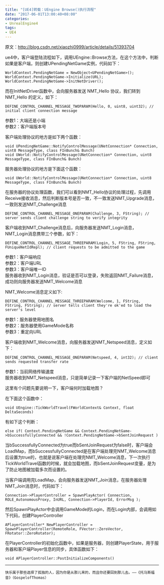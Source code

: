```yaml
---
title: "[UE4]转载：UEngine Browse()执行流程"
date: "2017-06-01T13:00:40+08:00"
categories:
- UnrealEngine4
tags:
- UE4
---
```


原文：http://blog.csdn.net/xiaozhi0999/article/details/51393704


ue4中，客户端登陆流程如下，调用UEngine::Browse方法，在这个方法中，判断如果是客户端，则创建UPendingNetGame实例，代码如下：

    WorldContext.PendingNetGame = NewObject<UPendingNetGame>();  
    WorldContext.PendingNetGame->Initialize(URL);  
    WorldContext.PendingNetGame->InitNetDriver();  
    
而在InitNetDriver函数中，会向服务器发送 NMT_Hello 协议，我们转到NMT_Hello 的定义，如下：

    DEFINE_CONTROL_CHANNEL_MESSAGE_TWOPARAM(Hello, 0, uint8, uint32); // initial client connection message  

参数1：大端还是小端  
参数2：客户端版本号

客户端处理协议的地方是如下两个函数：

    void UPendingNetGame::NotifyControlMessage(UNetConnection* Connection, uint8 MessageType, class FInBunch& Bunch)  
    void UWorld::NotifyControlMessage(UNetConnection* Connection, uint8 MessageType, class FInBunch& Bunch)  
    
服务器处理协议的地方是下面这个函数：

    void UWorld::NotifyControlMessage(UNetConnection* Connection, uint8 MessageType, class FInBunch& Bunch)  

在服务器的协议处理函数，我们可以看到NMT_Hello协议的处理过程，先调用Receive接收消息，然后判断版本号是否一致，不一致发送NMT_Upgrade消息，一致则发送NMT_Challenge消息

    DEFINE_CONTROL_CHANNEL_MESSAGE_ONEPARAM(Challenge, 3, FString); // server sends client challenge string to verify integrity  
    
客户端收到NMT_Challenge消息后，向服务器发送NMT_Login消息，NMT_Login消息携带三个参数，如下：

    DEFINE_CONTROL_CHANNEL_MESSAGE_THREEPARAM(Login, 5, FString, FString, FUniqueNetIdRepl); // client requests to be admitted to the game  

参数1：客户端响应  
参数2：客户端URL  
参数3：客户端唯一ID  
服务器收到NMT_Login消息，验证是否可以登录，失败返回NMT_Failure消息，成功则向服务器发送NMT_Welcome消息

NMT_Welcome消息定义如下: 

    DEFINE_CONTROL_CHANNEL_MESSAGE_THREEPARAM(Welcome, 1, FString, FString, FString); // server tells client they're ok'ed to load the server's level  

参数1：服务器使用地图名  
参数2：服务器使用GameMode名称  
参数3：重定向URL  

客户端收到NMT_Welcome消息，向服务器发送NMT_Netspeed消息，定义如下：

    DEFINE_CONTROL_CHANNEL_MESSAGE_ONEPARAM(Netspeed, 4, int32); // client sends requested transfer rate  

参数1：当前网络传输速度  
服务器收到NMT_Netspeed消息，只是简单记录一下客户端的NetSpeed即可

这里有个问题先要说明一下，客户端何时加载地图？

在下面这个函数中：

    void UEngine::TickWorldTravel(FWorldContext& Context, float DeltaSeconds)  

有如下这个判断：

    else if( Context.PendingNetGame && Context.PendingNetGame->bSuccessfullyConnected && !Context.PendingNetGame->bSentJoinRequest )  

当bSuccessfullyConnected为true而bSentJoinRequest为false时，客户端会LoadMap，而bSuccessfullyConnected是在客户端处理完NMT_Welcome消息后设置为true的，也就是说客户端在处理完NMT_Welcome消息，下一次执行TickWorldTravel函数的时候，就会加载地图，而bSentJoinRequest变量，是为了防止地图被加载多次而设置的。

当客户端调用完LoadMap，会向服务器发送NMT_Join消息，在服务器处理NMT_Join消息时，代码如下：

    Connection->PlayerController = SpawnPlayActor( Connection, ROLE_AutonomousProxy, InURL, Connection->PlayerId, ErrorMsg );  
        
然后SpawnPlayActor中会调用GameMode的Login，而在Login内部，会调用如下代码，创建PlayerController

    APlayerController* NewPlayerController = SpawnPlayerController(RemoteRole, FVector::ZeroVector, FRotator::ZeroRotator);  

在PlayerController的初始化函数中，如果是服务器，则创建PlayerState，用于服务器和客户端Player信息的同步，具体函数如下：

    void APlayerController::PostInitializeComponents()  

***
`快乐属于那些选择了孤独的人，因为你是从那儿来的，而且你还要回到那儿去。——《托马斯福音》（GospelofThomas）`
    
